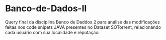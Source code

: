 # Banco-de-Dados-II
Query final da disciplina Banco de Daddos 2 para análise das modificações feitas nos code snipets JAVA presentes no Dataset SOTorrent, relacionando cada usuário com sua localidade e reputação.
